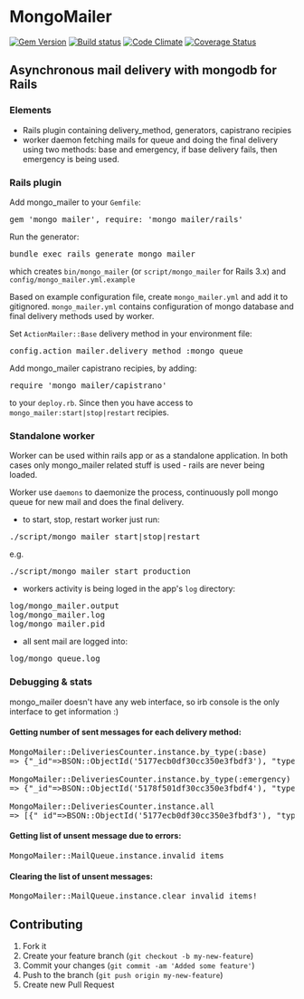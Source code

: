 # MongoMailer

[![Gem Version](https://badge.fury.io/rb/mongo_mailer.png)][gem_version]
[![Build status](https://secure.travis-ci.org/infakt/mongo_mailer.png)][travis]
[![Code Climate](https://codeclimate.com/github/infakt/mongo_mailer.png)][codeclimate]
[![Coverage Status](https://coveralls.io/repos/infakt/mongo_mailer/badge.png?branch=master)][coveralls]

[gem_version]: https://rubygems.org/gems/mongo_mailer
[travis]: http://travis-ci.org/infakt/mongo_mailer
[codeclimate]: https://codeclimate.com/github/infakt/mongo_mailer
[coveralls]: https://coveralls.io/r/infakt/mongo_mailer


## Asynchronous mail delivery with mongodb for Rails

### Elements

* Rails plugin containing delivery_method, generators, capistrano recipies
* worker daemon fetching mails for queue and doing the final delivery using two methods: base and emergency, if base delivery fails, then emergency is being used.

### Rails plugin

Add mongo_mailer to your `Gemfile`:
<pre>
gem 'mongo_mailer', require: 'mongo_mailer/rails'
</pre>

Run the generator:
<pre>
bundle exec rails generate mongo_mailer
</pre>
which creates `bin/mongo_mailer` (or `script/mongo_mailer` for Rails 3.x) and `config/mongo_mailer.yml.example`

Based on example configuration file, create `mongo_mailer.yml` and add it to gitignored. 
`mongo_mailer.yml` contains configuration of mongo database and final delivery methods used by worker.

Set `ActionMailer::Base` delivery method in your environment file:
<pre>
config.action_mailer.delivery_method :mongo_queue
</pre>

Add mongo_mailer capistrano recipies, by adding:
<pre>
require 'mongo_mailer/capistrano'
</pre>
to your `deploy.rb`. Since then you have access to `mongo_mailer:start|stop|restart` recipies.

### Standalone worker

Worker can be used within rails app or as a standalone application. In both cases only mongo_mailer related stuff is used - rails are never being loaded.

Worker use `daemons` to daemonize the process, continuously poll mongo queue for new mail and does the final delivery.

* to start, stop, restart worker just run:
<pre>
./script/mongo_mailer start|stop|restart <rails_env>
</pre>
e.g.
<pre>
./script/mongo_mailer start production
</pre>

* workers activity is being loged in the app's `log` directory:
<pre>
log/mongo_mailer.output
log/mongo_mailer.log
log/mongo_mailer.pid
</pre>

* all sent mail are logged into:
<pre>
log/mongo_queue.log
</pre>

### Debugging & stats

mongo_mailer doesn't have any web interface, so irb console is the only interface to get information :)

#### Getting number of sent messages for each delivery method:

<pre>
MongoMailer::DeliveriesCounter.instance.by_type(:base)
=> {"_id"=>BSON::ObjectId('5177ecb0df30cc350e3fbdf3'), "type"=>:base, "value"=>11}

MongoMailer::DeliveriesCounter.instance.by_type(:emergency)
=> {"_id"=>BSON::ObjectId('5178f501df30cc350e3fbdf4'), "type"=>:base, "value"=>1}

MongoMailer::DeliveriesCounter.instance.all
=> [{"_id"=>BSON::ObjectId('5177ecb0df30cc350e3fbdf3'), "type"=>:base, "value"=>11}, {"_id"=>BSON::ObjectId('5178f501df30cc350e3fbdf4'), "type"=>:emergency, "value"=>1}]
</pre>

#### Getting list of unsent message due to errors:

<pre>
MongoMailer::MailQueue.instance.invalid_items
</pre>

#### Clearing the list of unsent messages:

<pre>
MongoMailer::MailQueue.instance.clear_invalid_items!
</pre>

## Contributing

1. Fork it
2. Create your feature branch (`git checkout -b my-new-feature`)
3. Commit your changes (`git commit -am 'Added some feature'`)
4. Push to the branch (`git push origin my-new-feature`)
5. Create new Pull Request
